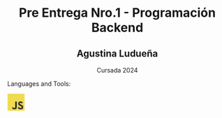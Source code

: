 <h1 align="center">Pre Entrega Nro.1 - Programación Backend</h1>
<h2 align="center">Agustina Ludueña</h2>
<p align="center">Cursada 2024</p>

<p align="left">Languages and Tools:</p>
<p align="left"> <a href="https://developer.mozilla.org/en-US/docs/Web/JavaScript" target="_blank" rel="noreferrer"> <img src="https://raw.githubusercontent.com/devicons/devicon/master/icons/javascript/javascript-original.svg" alt="javascript" width="40" height="40"/> </a> </p>
